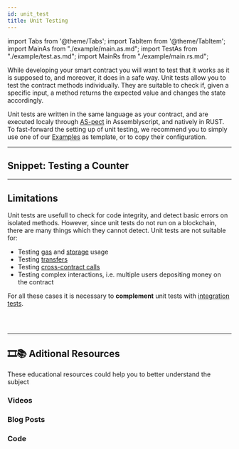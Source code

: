 ```yaml
---
id: unit_test
title: Unit Testing
---
```

import Tabs from '@theme/Tabs';
import TabItem from '@theme/TabItem';
import MainAs from "./example/main.as.md";
import TestAs from "./example/test.as.md";
import MainRs from "./example/main.rs.md";

While developing your smart contract you will want to test that it works as it is supposed to, and moreover, it does in a safe way.
Unit tests allow you to test the contract methods individually. They are suitable to check if, given a specific input, a method
returns the expected value and changes the state accordingly.

Unit tests are written in the same language as your contract, and are executed localy through [AS-pect](https://tenner-joshua.gitbook.io/as-pect/) in Assemblyscript, and natively in RUST. To fast-forward the setting up of unit testing, we recommend you to simply use one of our [Examples](https://near.dev) as template, or to copy their configuration.

---

## Snippet: Testing a Counter
<Tabs className="language-tabs">
  <TabItem value="as" label="🚀 - Assemblyscript">
    <Tabs className="file-tabs">
      <TabItem value="as-main" label="tests/main.test.js">
        <TestAs></TestAs>
      </TabItem>
      <TabItem value="as-external" label="main.ts">
        <MainAs></MainAs>
      </TabItem>
    </Tabs>
  </TabItem>
  <TabItem value="rs" label="🦀 - Rust">
    <Tabs className="file-tabs">
      <TabItem value="as-external" label="tests/main.ts">
        <ExternalRs></ExternalRs>
      </TabItem>
      <TabItem value="as-main" label="lib.rs">
        <MainRs></MainRs>
      </TabItem>
    </Tabs>
  </TabItem>
</Tabs>

---

## Limitations
Unit tests are usefull to check for code integrity, and detect basic errors on isolated methods. However, since unit tests do not run on a blockchain, there are many things which they cannot detect. Unit tests are not suitable for:

- Testing [gas](../../3.contracts/environment/environment.md) and [storage](../../3.contracts/storage.md) usage
- Testing [transfers](../../3.contracts/actions.md)
- Testing [cross-contract calls](../../3.contracts/crosscontract/crosscontract.md)
- Testing complex interactions, i.e. multiple users depositing money on the contract

For all these cases it is necessary to **complement** unit tests with [integration tests](../integration/integration.md).

### &nbsp;
---
## 🎞️📚 Aditional Resources
These educational resources could help you to better understand the subject
### Videos

### Blog Posts

### Code